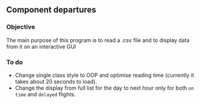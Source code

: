 Component departures
-
### Objective
The main purpose of this program is to read a .csv file and to display data from it on an interactive GUI

### To do
- Change single class style to OOP and optimise reading time (currently it takes about 20 seconds to load).
- Change the display from full list for the day to next hour only for both `on time` and `delayed` flights.